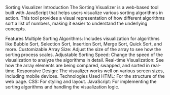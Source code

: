 Sorting Visualizer
Introduction
The Sorting Visualizer is a web-based tool built with JavaScript that helps users visualize various sorting algorithms in action. This tool provides a visual representation of how different algorithms sort a list of numbers, making it easier to understand the underlying concepts.

Features
Multiple Sorting Algorithms: Includes visualization for algorithms like Bubble Sort, Selection Sort, Insertion Sort, Merge Sort, Quick Sort, and more.
Customizable Array Size: Adjust the size of the array to see how the sorting process scales.
Adjustable Sorting Speed: Change the speed of the visualization to analyze the algorithms in detail.
Real-time Visualization: See how the array elements are being compared, swapped, and sorted in real-time.
Responsive Design: The visualizer works well on various screen sizes, including mobile devices.
Technologies Used
HTML: For the structure of the web page.
CSS: For styling and layout.
JavaScript: For implementing the sorting algorithms and handling the visualization logic.

